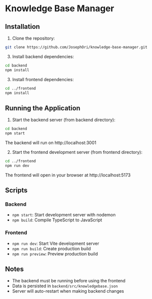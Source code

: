 # Knowledge Base Manager

## Installation

1. Clone the repository:
```bash
git clone https://github.com/JosephOri/knowledge-base-manager.git
```

3. Install backend dependencies:
```bash
cd backend
npm install
```

3. Install frontend dependencies:
```bash
cd ../frontend
npm install
```

## Running the Application

1. Start the backend server (from backend directory):
```bash
cd backend
npm start
```
The backend will run on http://localhost:3001

2. Start the frontend development server (from frontend directory):
```bash
cd ../frontend
npm run dev
```
The frontend will open in your browser at http://localhost:5173

## Scripts

### Backend
- `npm start`: Start development server with nodemon
- `npm build`: Compile TypeScript to JavaScript

### Frontend 
- `npm run dev`: Start Vite development server
- `npm run build`: Create production build
- `npm run preview`: Preview production build

## Notes
- The backend must be running before using the frontend
- Data is persisted in `backend/src/knowledgebase.json`
- Server will auto-restart when making backend changes
